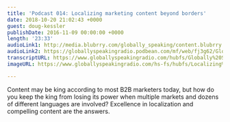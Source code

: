 ```yaml
---
title: 'Podcast 014: Localizing marketing content beyond borders'
date: 2018-10-20 21:02:43 +0000
guest: doug-kessler
publishDate: 2016-11-09 00:00:00 +0000
length: '23:33'
audioLink1: http://media.blubrry.com/globally_speaking/content.blubrry.com/globally_speaking/Globally-Speaking-014_Localizing_Marketing_Content.mp3
audioLink2: https://globallyspeakingradio.podbean.com/mf/web/fj3g62/Globally-Speaking-014_Localizing_Marketing_Content.mp3
transcriptURL: https://www.globallyspeakingradio.com/hubfs/Globally%20Speaking%20Episode%20Transcripts/Globally_Speaking_Podcast_014-Transcript.docx
imageURL: https://www.globallyspeakingradio.com/hs-fs/hubfs/Localizing%20Content%20Marketing%20Beyond%20Borders.jpg

---
```

Content may be king according to most B2B marketers today, but how do you keep the king from losing its power when multiple markets and dozens of different languages are involved? Excellence in localization and compelling content are the answers.